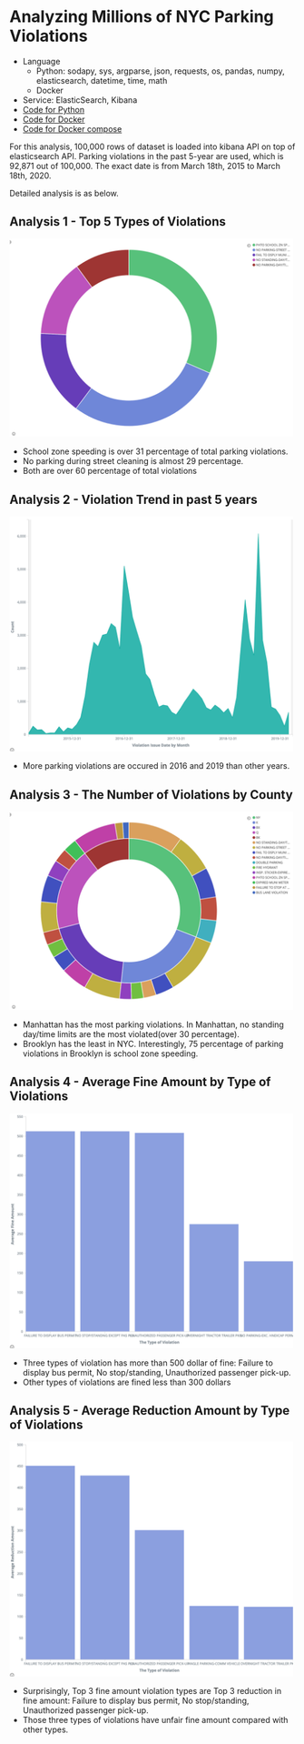 # Analyzing Millions of NYC Parking Violations

- Language
  - Python: sodapy, sys, argparse, json, requests, os, pandas, numpy, elasticsearch, datetime, time, math
  - Docker
- Service: ElasticSearch, Kibana
- [Code for Python](main.py)
- [Code for Docker](Dockerfile)
- [Code for Docker compose](docker-compose.yml)
  
For this analysis, 100,000 rows of dataset is loaded into kibana API on top of elasticsearch API. Parking violations in the past 5-year are used, which is 92,871 out of 100,000. The exact date is from March 18th, 2015 to March 18th, 2020.

Detailed analysis is as below.

## Analysis 1 - Top 5 Types of Violations

<img src="1.png" width=500>

- School zone speeding is over 31 percentage of total parking violations.
- No parking during street cleaning is almost 29 percentage. 
- Both are over 60 percentage of total violations

## Analysis 2 - Violation Trend in past 5 years

<img src="2.png" width=500>

- More parking violations are occured in 2016 and 2019 than other years.

## Analysis 3 - The Number of Violations by County

<img src="3.png" width=500>

- Manhattan has the most parking violations. In Manhattan, no standing day/time limits are the most violated(over 30 percentage).
- Brooklyn has the least in NYC. Interestingly, 75 percentage of parking violations in Brooklyn is school zone speeding.

## Analysis 4 - Average Fine Amount by Type of Violations

<img src="4.png" width=500>

- Three types of violation has more than 500 dollar of fine: Failure to display bus permit, No stop/standing, Unauthorized passenger pick-up.
- Other types of violations are fined less than 300 dollars


## Analysis 5 - Average Reduction Amount by Type of Violations

<img src="5.png" width=500>

- Surprisingly, Top 3 fine amount violation types are Top 3 reduction in fine amount: Failure to display bus permit, No stop/standing, Unauthorized passenger pick-up.
- Those three types of violations have unfair fine amount compared with other types.
